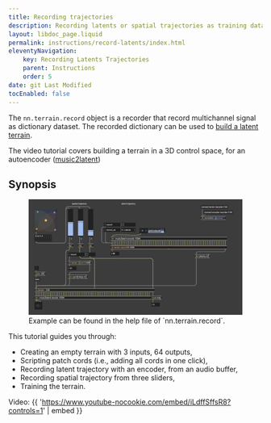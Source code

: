 ```yaml
---
title: Recording trajectories
description: Recording latents or spatial trajectories as training dataset to build a terrain.
layout: libdoc_page.liquid
permalink: instructions/record-latents/index.html
eleventyNavigation:
    key: Recording Latents Trajectories
    parent: Instructions
    order: 5
date: git Last Modified
tocEnabled: false
---
```


The `nn.terrain.record` object is a recorder that record multichannel signal as dictionary dataset. The recorded dictionary can be used to [build a latent terrain](../build-terrain).


The video tutorial covers building a terrain in a 3D control space, for an autoencoder ([music2latent](https://github.com/jasper-zheng/music2latent-scripted.git))

## Synopsis  


<figure class="wide">
    <img src="../../assets/recording.jpg"
        alt="Trajectories">
    <figcaption>
        Example can be found in the help file of `nn.terrain.record`.
    </figcaption>
</figure>

This tutorial guides you through: 

* Creating an empty terrain with 3 inputs, 64 outputs,
* Scripting patch cords (i.e., adding all cords in one click),
* Recording latent trajectory with an encoder, from an audio buffer,
* Recording spatial trajectory from three sliders,
* Training the terrain.

Video: 
{{ 'https://www.youtube-nocookie.com/embed/iLdffSffsR8?controls=1' | embed }}


